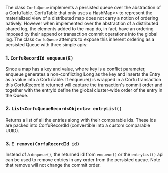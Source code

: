The class `CorfuQueue` implements a persisted queue over the abstraction of a CorfuTable. CorfuTable that only uses a HashMap<> to represent the materialized view of a distributed map does not carry a notion of ordering natively. However when implemented over the abstraction of a distributed shared log, the elements added to the map do, in fact, have an ordering imposed by their append or transaction commit operations into the global log. The class `CorfuQueue` attempts to expose this inherent ordering as a persisted Queue with three simple apis:

###  1. `CorfuRecordId enqueue(E)`
Since a map has a key and value, where key is a conflict parameter, enqueue generates a non-conflicting Long as the key and inserts the Entry as a value into a CorfuTable. If enqueue() is wrapped in a Corfu transaction this CorfuRecordId returned will capture the transaction's commit order and together with the entryId define the global cluster-wide order of the entry in the Queue.

### 2. `List<CorfuQueueRecord<Object>> entryList()`
Returns a list of all the entries along with their comparable ids. These ids are packed into CorfuRecordId (convertible into a custom comparable UUID).

### 3. `E remove(CorfuRecordId id)`
Instead of a `dequeue()`, the returned id from `enqueue()` or the `entryList()` api can be used to remove entries in any order from the persisted queue. Note that remove will not change the commit order.

